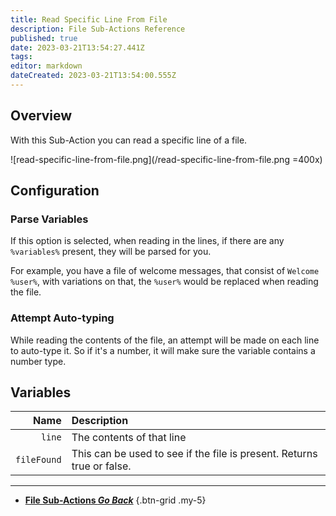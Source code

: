 ```yaml
---
title: Read Specific Line From File
description: File Sub-Actions Reference
published: true
date: 2023-03-21T13:54:27.441Z
tags: 
editor: markdown
dateCreated: 2023-03-21T13:54:00.555Z
---
```


## Overview
With this Sub-Action you can read a specific line of a file.

![read-specific-line-from-file.png](/read-specific-line-from-file.png =400x)

## Configuration
### Parse Variables
If this option is selected, when reading in the lines, if there are any `%variables%` present, they will be parsed for you.

For example, you have a file of welcome messages, that consist of `Welcome %user%`, with variations on that, the `%user%` would be replaced when reading the file.

### Attempt Auto-typing
While reading the contents of the file, an attempt will be made on each line to auto-type it.  So if it's a number, it will make sure the variable contains a number type.

## Variables
Name | Description
----:|:------------
`line` | The contents of that line
`fileFound` |  This can be used to see if the file is present. Returns true or false.

---

- [<i class="mdi mdi-chevron-left"></i> **File Sub-Actions *Go Back***](/Sub-Actions/File)
{.btn-grid .my-5}